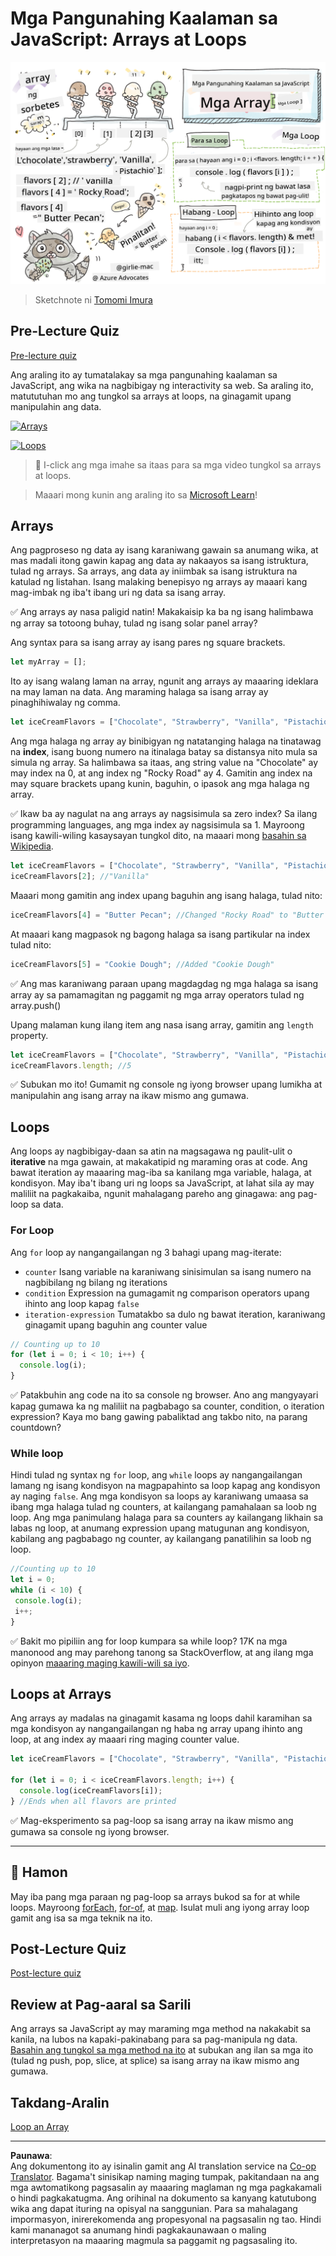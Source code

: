 <!--
CO_OP_TRANSLATOR_METADATA:
{
  "original_hash": "9029f96b0e034839c1799f4595e4bb66",
  "translation_date": "2025-08-28T15:48:28+00:00",
  "source_file": "2-js-basics/4-arrays-loops/README.md",
  "language_code": "tl"
}
-->
# Mga Pangunahing Kaalaman sa JavaScript: Arrays at Loops

![Mga Pangunahing Kaalaman sa JavaScript - Arrays](../../../../translated_images/webdev101-js-arrays.439d7528b8a294558d0e4302e448d193f8ad7495cc407539cc81f1afe904b470.tl.png)
> Sketchnote ni [Tomomi Imura](https://twitter.com/girlie_mac)

## Pre-Lecture Quiz
[Pre-lecture quiz](https://ff-quizzes.netlify.app/web/quiz/13)

Ang araling ito ay tumatalakay sa mga pangunahing kaalaman sa JavaScript, ang wika na nagbibigay ng interactivity sa web. Sa araling ito, matututuhan mo ang tungkol sa arrays at loops, na ginagamit upang manipulahin ang data.

[![Arrays](https://img.youtube.com/vi/1U4qTyq02Xw/0.jpg)](https://youtube.com/watch?v=1U4qTyq02Xw "Arrays")

[![Loops](https://img.youtube.com/vi/Eeh7pxtTZ3k/0.jpg)](https://www.youtube.com/watch?v=Eeh7pxtTZ3k "Loops")

> 🎥 I-click ang mga imahe sa itaas para sa mga video tungkol sa arrays at loops.

> Maaari mong kunin ang araling ito sa [Microsoft Learn](https://docs.microsoft.com/learn/modules/web-development-101-arrays/?WT.mc_id=academic-77807-sagibbon)!

## Arrays

Ang pagproseso ng data ay isang karaniwang gawain sa anumang wika, at mas madali itong gawin kapag ang data ay nakaayos sa isang istruktura, tulad ng arrays. Sa arrays, ang data ay iniimbak sa isang istruktura na katulad ng listahan. Isang malaking benepisyo ng arrays ay maaari kang mag-imbak ng iba't ibang uri ng data sa isang array.

✅ Ang arrays ay nasa paligid natin! Makakaisip ka ba ng isang halimbawa ng array sa totoong buhay, tulad ng isang solar panel array?

Ang syntax para sa isang array ay isang pares ng square brackets.

```javascript
let myArray = [];
```

Ito ay isang walang laman na array, ngunit ang arrays ay maaaring ideklara na may laman na data. Ang maraming halaga sa isang array ay pinaghihiwalay ng comma.

```javascript
let iceCreamFlavors = ["Chocolate", "Strawberry", "Vanilla", "Pistachio", "Rocky Road"];
```

Ang mga halaga ng array ay binibigyan ng natatanging halaga na tinatawag na **index**, isang buong numero na itinalaga batay sa distansya nito mula sa simula ng array. Sa halimbawa sa itaas, ang string value na "Chocolate" ay may index na 0, at ang index ng "Rocky Road" ay 4. Gamitin ang index na may square brackets upang kunin, baguhin, o ipasok ang mga halaga ng array.

✅ Ikaw ba ay nagulat na ang arrays ay nagsisimula sa zero index? Sa ilang programming languages, ang mga index ay nagsisimula sa 1. Mayroong isang kawili-wiling kasaysayan tungkol dito, na maaari mong [basahin sa Wikipedia](https://en.wikipedia.org/wiki/Zero-based_numbering).

```javascript
let iceCreamFlavors = ["Chocolate", "Strawberry", "Vanilla", "Pistachio", "Rocky Road"];
iceCreamFlavors[2]; //"Vanilla"
```

Maaari mong gamitin ang index upang baguhin ang isang halaga, tulad nito:

```javascript
iceCreamFlavors[4] = "Butter Pecan"; //Changed "Rocky Road" to "Butter Pecan"
```

At maaari kang magpasok ng bagong halaga sa isang partikular na index tulad nito:

```javascript
iceCreamFlavors[5] = "Cookie Dough"; //Added "Cookie Dough"
```

✅ Ang mas karaniwang paraan upang magdagdag ng mga halaga sa isang array ay sa pamamagitan ng paggamit ng mga array operators tulad ng array.push()

Upang malaman kung ilang item ang nasa isang array, gamitin ang `length` property.

```javascript
let iceCreamFlavors = ["Chocolate", "Strawberry", "Vanilla", "Pistachio", "Rocky Road"];
iceCreamFlavors.length; //5
```

✅ Subukan mo ito! Gumamit ng console ng iyong browser upang lumikha at manipulahin ang isang array na ikaw mismo ang gumawa.

## Loops

Ang loops ay nagbibigay-daan sa atin na magsagawa ng paulit-ulit o **iterative** na mga gawain, at makakatipid ng maraming oras at code. Ang bawat iteration ay maaaring mag-iba sa kanilang mga variable, halaga, at kondisyon. May iba't ibang uri ng loops sa JavaScript, at lahat sila ay may maliliit na pagkakaiba, ngunit mahalagang pareho ang ginagawa: ang pag-loop sa data.

### For Loop

Ang `for` loop ay nangangailangan ng 3 bahagi upang mag-iterate:
- `counter` Isang variable na karaniwang sinisimulan sa isang numero na nagbibilang ng bilang ng iterations
- `condition` Expression na gumagamit ng comparison operators upang ihinto ang loop kapag `false`
- `iteration-expression` Tumatakbo sa dulo ng bawat iteration, karaniwang ginagamit upang baguhin ang counter value
  
```javascript
// Counting up to 10
for (let i = 0; i < 10; i++) {
  console.log(i);
}
```

✅ Patakbuhin ang code na ito sa console ng browser. Ano ang mangyayari kapag gumawa ka ng maliliit na pagbabago sa counter, condition, o iteration expression? Kaya mo bang gawing pabaliktad ang takbo nito, na parang countdown?

### While loop

Hindi tulad ng syntax ng `for` loop, ang `while` loops ay nangangailangan lamang ng isang kondisyon na magpapahinto sa loop kapag ang kondisyon ay naging `false`. Ang mga kondisyon sa loops ay karaniwang umaasa sa ibang mga halaga tulad ng counters, at kailangang pamahalaan sa loob ng loop. Ang mga panimulang halaga para sa counters ay kailangang likhain sa labas ng loop, at anumang expression upang matugunan ang kondisyon, kabilang ang pagbabago ng counter, ay kailangang panatilihin sa loob ng loop.

```javascript
//Counting up to 10
let i = 0;
while (i < 10) {
 console.log(i);
 i++;
}
```

✅ Bakit mo pipiliin ang for loop kumpara sa while loop? 17K na mga manonood ang may parehong tanong sa StackOverflow, at ang ilang mga opinyon [maaaring maging kawili-wili sa iyo](https://stackoverflow.com/questions/39969145/while-loops-vs-for-loops-in-javascript).

## Loops at Arrays

Ang arrays ay madalas na ginagamit kasama ng loops dahil karamihan sa mga kondisyon ay nangangailangan ng haba ng array upang ihinto ang loop, at ang index ay maaari ring maging counter value.

```javascript
let iceCreamFlavors = ["Chocolate", "Strawberry", "Vanilla", "Pistachio", "Rocky Road"];

for (let i = 0; i < iceCreamFlavors.length; i++) {
  console.log(iceCreamFlavors[i]);
} //Ends when all flavors are printed
```

✅ Mag-eksperimento sa pag-loop sa isang array na ikaw mismo ang gumawa sa console ng iyong browser.

---

## 🚀 Hamon

May iba pang mga paraan ng pag-loop sa arrays bukod sa for at while loops. Mayroong [forEach](https://developer.mozilla.org/docs/Web/JavaScript/Reference/Global_Objects/Array/forEach), [for-of](https://developer.mozilla.org/docs/Web/JavaScript/Reference/Statements/for...of), at [map](https://developer.mozilla.org/docs/Web/JavaScript/Reference/Global_Objects/Array/map). Isulat muli ang iyong array loop gamit ang isa sa mga teknik na ito.

## Post-Lecture Quiz
[Post-lecture quiz](https://ff-quizzes.netlify.app/web/quiz/14)

## Review at Pag-aaral sa Sarili

Ang arrays sa JavaScript ay may maraming mga method na nakakabit sa kanila, na lubos na kapaki-pakinabang para sa pag-manipula ng data. [Basahin ang tungkol sa mga method na ito](https://developer.mozilla.org/docs/Web/JavaScript/Reference/Global_Objects/Array) at subukan ang ilan sa mga ito (tulad ng push, pop, slice, at splice) sa isang array na ikaw mismo ang gumawa.

## Takdang-Aralin

[Loop an Array](assignment.md)

---

**Paunawa**:  
Ang dokumentong ito ay isinalin gamit ang AI translation service na [Co-op Translator](https://github.com/Azure/co-op-translator). Bagama't sinisikap naming maging tumpak, pakitandaan na ang mga awtomatikong pagsasalin ay maaaring maglaman ng mga pagkakamali o hindi pagkakatugma. Ang orihinal na dokumento sa kanyang katutubong wika ang dapat ituring na opisyal na sanggunian. Para sa mahalagang impormasyon, inirerekomenda ang propesyonal na pagsasalin ng tao. Hindi kami mananagot sa anumang hindi pagkakaunawaan o maling interpretasyon na maaaring magmula sa paggamit ng pagsasaling ito.